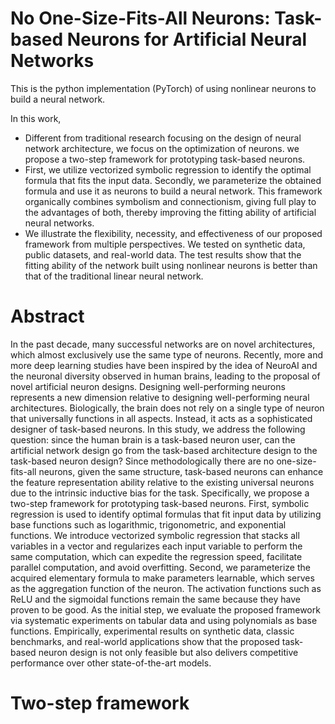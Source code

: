 # No One-Size-Fits-All Neurons: Task-based Neurons for Artificial Neural Networks
This is the python implementation (PyTorch) of using nonlinear neurons to build a neural network.

In this work,
+ Different from traditional research focusing on the design of neural network architecture, we focus on the optimization of neurons. we propose a two-step framework for prototyping task-based neurons. 
+ First, we utilize vectorized symbolic regression to identify the optimal formula that fits the input data. Secondly, we parameterize the obtained formula and use it as neurons to build a neural network. This framework organically combines symbolism and connectionism, giving full play to the advantages of both, thereby improving the fitting ability of artificial neural networks.
+ We illustrate the flexibility, necessity, and effectiveness of our proposed framework from multiple perspectives. We tested on synthetic data, public datasets, and real-world data. The test results show that the fitting ability of the network built using nonlinear neurons is better than that of the traditional linear neural network.

# Abstract
In the past decade, many successful networks are on novel architectures, which almost exclusively use the same type of
neurons. Recently, more and more deep learning studies have been inspired by the idea of NeuroAI and the neuronal diversity
observed in human brains, leading to the proposal of novel artificial neuron designs. Designing well-performing neurons represents a new dimension relative to designing well-performing neural architectures. Biologically, the brain does not rely on a single type of neuron that universally functions in all aspects. Instead, it acts as a sophisticated designer of task-based neurons. In this study, we address the following question: since the human brain is a task-based neuron user, can the artificial network design go from the task-based architecture design to the task-based neuron design? Since methodologically there are no one-size-fits-all neurons, given the same structure, task-based neurons can enhance the feature representation ability relative to the existing universal neurons due to the intrinsic inductive bias for the task. Specifically, we propose a two-step framework for prototyping task-based neurons. First, symbolic regression is used to identify optimal formulas that fit input data by utilizing base functions such as logarithmic, trigonometric, and exponential functions. We introduce vectorized symbolic regression that stacks all variables in a vector and regularizes each input variable to perform the same computation, which can expedite the regression speed, facilitate parallel computation, and avoid overfitting. Second, we parameterize the acquired elementary formula to make parameters learnable, which serves as the aggregation function of the neuron. The activation functions such as ReLU and the sigmoidal functions remain the same because they have proven to be good. As the initial step, we evaluate the proposed framework via systematic experiments on tabular data and using polynomials as base functions. Empirically, experimental results on synthetic data, classic benchmarks, and real-world applications show that the proposed task-based neuron design is not only feasible but also delivers competitive performance over other state-of-the-art models. 

# Two-step framework
